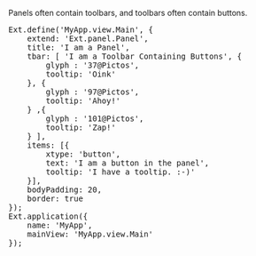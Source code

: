 Panels often contain toolbars, and toolbars often contain buttons.

<pre class="runnable run">
Ext.define('MyApp.view.Main', {
    extend: 'Ext.panel.Panel',
    title: 'I am a Panel',
	tbar: [ 'I am a Toolbar Containing Buttons', {
		glyph : '37@Pictos',
		tooltip: 'Oink'
	}, {
		glyph : '97@Pictos',
		tooltip: 'Ahoy!'
	} ,{
		glyph : '101@Pictos',
		tooltip: 'Zap!'
	} ],
	items: [{
	    xtype: 'button',
	    text: 'I am a button in the panel',
		tooltip: 'I have a tooltip. :-)'
	}],
	bodyPadding: 20,
	border: true
});
Ext.application({
    name: 'MyApp',
    mainView: 'MyApp.view.Main'
});
</pre>

